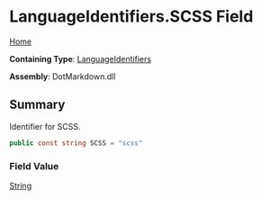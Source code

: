 # LanguageIdentifiers\.SCSS Field

[Home](../../../README.md)

**Containing Type**: [LanguageIdentifiers](../README.md)

**Assembly**: DotMarkdown\.dll

## Summary

Identifier for SCSS\.

```csharp
public const string SCSS = "scss"
```

### Field Value

[String](https://docs.microsoft.com/en-us/dotnet/api/system.string)

